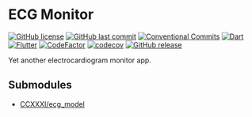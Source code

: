 # ECG Monitor

[![GitHub license](https://img.shields.io/github/license/ccxxxi/ecg_monitor)](LICENSE)
[![GitHub last commit](https://img.shields.io/github/last-commit/ccxxxi/ecg_monitor)](https://github.com/CCXXXI/ecg_monitor/commits)
[![Conventional Commits](https://img.shields.io/badge/Conventional%20Commits-1.0.0-%23FE5196?logo=conventionalcommits&logoColor=white)](https://conventionalcommits.org)
[![Dart](https://img.shields.io/badge/Dart-0175C2?logo=dart)](https://dart.dev)
[![Flutter](https://img.shields.io/badge/Flutter-02569B?logo=flutter)](https://flutter.dev)
[![CodeFactor](https://www.codefactor.io/repository/github/ccxxxi/ecg_monitor/badge)](https://www.codefactor.io/repository/github/ccxxxi/ecg_monitor)
[![codecov](https://codecov.io/gh/CCXXXI/ecg_monitor/branch/main/graph/badge.svg?token=S4lx2P25rr)](https://codecov.io/gh/CCXXXI/ecg_monitor)
[![GitHub release](https://img.shields.io/github/v/release/ccxxxi/ecg_monitor)](https://github.com/CCXXXI/ecg_monitor/releases)

Yet another electrocardiogram monitor app.

## Submodules

- [CCXXXI/ecg_model](https://github.com/CCXXXI/ecg_model)
